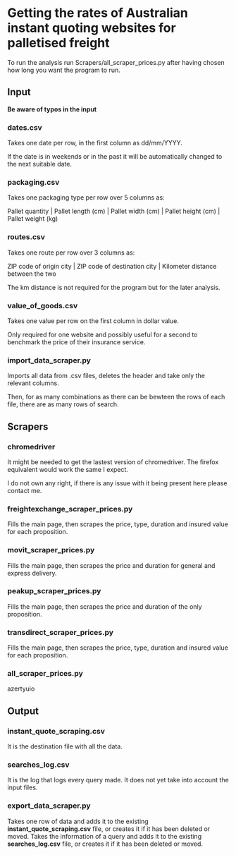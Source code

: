 # Getting the rates of Australian instant quoting websites for palletised freight

To run the analysis run Scrapers/all_scraper_prices.py after having chosen how long you want the program to run.

## Input

**Be aware of typos in the input**

### dates.csv

Takes one date per row, in the first column as dd/mm/YYYY.

If the date is in weekends or in the past it will be automatically changed to the next suitable date.


### packaging.csv

Takes one packaging type per row over 5 columns as:

Pallet quantity | Pallet length (cm) | Pallet width (cm) | Pallet height (cm) | Pallet weight (kg)


### routes.csv

Takes one route per row over 3 columns as:

ZIP code of origin city | ZIP code of destination city | Kilometer distance between the two

The km distance is not required for the program but for the later analysis.


### value_of_goods.csv

Takes one value per row on the first column in dollar value.

Only required for one website and possibly useful for a second to benchmark the price of their insurance service.


### import_data_scraper.py

Imports all data from .csv files, deletes the header and take only the relevant columns.

Then, for as many combinations as there can be bewteen the rows of each file, there are as many rows of search.


## Scrapers

### chromedriver

It might be needed to get the lastest version of chromedriver. The firefox equivalent would work the same I expect.

I do not own any right, if there is any issue with it being present here please contact me.

### freightexchange_scraper_prices.py

Fills the main page, then scrapes the price, type, duration and insured value for each proposition.

### movit_scraper_prices.py

Fills the main page, then scrapes the price and duration for general and express delivery.

### peakup_scraper_prices.py

Fills the main page, then scrapes the price and duration of the only proposition.

### transdirect_scraper_prices.py

Fills the main page, then scrapes the price, type, duration and insured value for each proposition.

### all_scraper_prices.py

azertyuio

## Output

### instant_quote_scraping.csv

It is the destination file with all the data.


### searches_log.csv

It is the log that logs every query made. It does not yet take into account the input files.


### export_data_scraper.py

Takes one row of data and adds it to the existing **instant_quote_scraping.csv** file, or creates it if it has been deleted or moved.
Takes the information of a query and adds it to the existing **searches_log.csv** file, or creates it if it has been deleted or moved.
